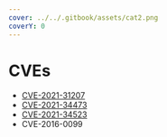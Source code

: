 ```yaml
---
cover: ../../.gitbook/assets/cat2.png
coverY: 0
---
```


# CVEs

* [CVE-2021-31207](https://cve.mitre.org/cgi-bin/cvename.cgi?name=CVE-2021-31207)
* [CVE-2021-34473](https://cve.mitre.org/cgi-bin/cvename.cgi?name=CVE-2021-34473)
* [CVE-2021-34523](https://cve.mitre.org/cgi-bin/cvename.cgi?name=CVE-2021-34523)
* CVE-2016-0099
